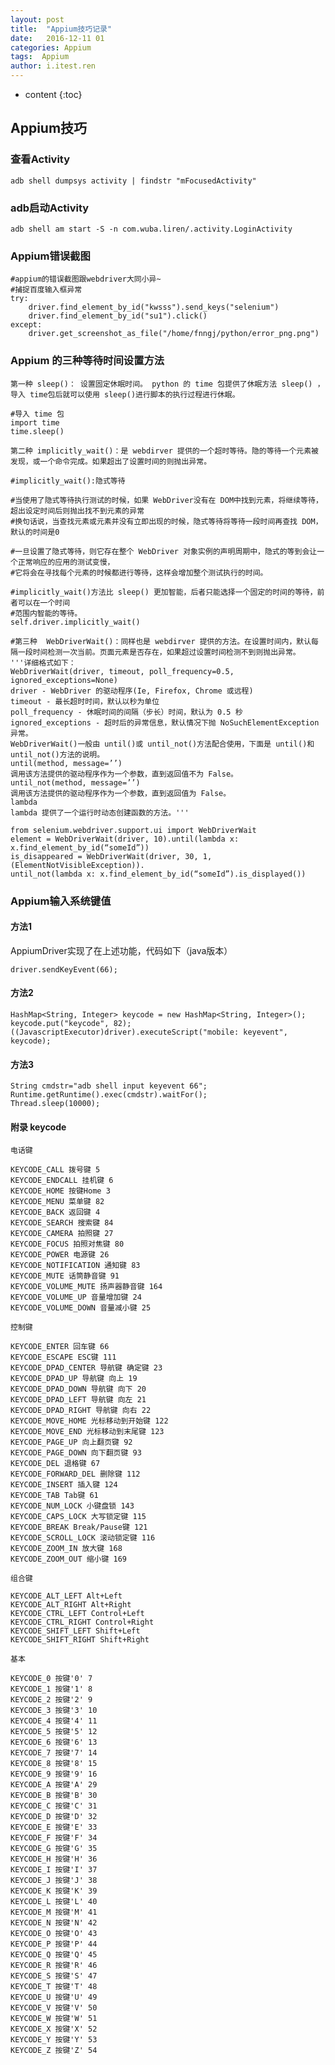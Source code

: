 ```yaml
---
layout: post
title:  "Appium技巧记录"
date:   2016-12-11 01
categories: Appium
tags:  Appium
author: i.itest.ren
---
```


* content
{:toc}





## Appium技巧 ##

### 查看Activity ###

	adb shell dumpsys activity | findstr "mFocusedActivity"

### adb启动Activity ###

	adb shell am start -S -n com.wuba.liren/.activity.LoginActivity

### Appium错误截图 ###

	#appium的错误截图跟webdriver大同小异~
	#捕捉百度输入框异常
	try:
	    driver.find_element_by_id("kwsss").send_keys("selenium")
	    driver.find_element_by_id("su1").click()
	except:
	    driver.get_screenshot_as_file("/home/fnngj/python/error_png.png")

### Appium 的三种等待时间设置方法 ###

	第一种 sleep()： 设置固定休眠时间。 python 的 time 包提供了休眠方法 sleep() ， 导入 time包后就可以使用 sleep()进行脚本的执行过程进行休眠。

	#导入 time 包
	import time
	time.sleep()

	第二种 implicitly_wait()：是 webdirver 提供的一个超时等待。隐的等待一个元素被发现，或一个命令完成。如果超出了设置时间的则抛出异常。

	#implicitly_wait():隐式等待
	
	#当使用了隐式等待执行测试的时候，如果 WebDriver没有在 DOM中找到元素，将继续等待，超出设定时间后则抛出找不到元素的异常
	#换句话说，当查找元素或元素并没有立即出现的时候，隐式等待将等待一段时间再查找 DOM，默认的时间是0
	
	#一旦设置了隐式等待，则它存在整个 WebDriver 对象实例的声明周期中，隐式的等到会让一个正常响应的应用的测试变慢，
	#它将会在寻找每个元素的时候都进行等待，这样会增加整个测试执行的时间。
	
	#implicitly_wait()方法比 sleep() 更加智能，后者只能选择一个固定的时间的等待，前者可以在一个时间
	#范围内智能的等待。
	self.driver.implicitly_wait()

	#第三种  WebDriverWait()：同样也是 webdirver 提供的方法。在设置时间内，默认每隔一段时间检测一次当前。页面元素是否存在，如果超过设置时间检测不到则抛出异常。
	'''详细格式如下：
	WebDriverWait(driver, timeout, poll_frequency=0.5, ignored_exceptions=None)
	driver - WebDriver 的驱动程序(Ie, Firefox, Chrome 或远程)
	timeout - 最长超时时间，默认以秒为单位
	poll_frequency - 休眠时间的间隔（步长）时间，默认为 0.5 秒
	ignored_exceptions - 超时后的异常信息，默认情况下抛 NoSuchElementException 异常。
	WebDriverWait()一般由 until()或 until_not()方法配合使用，下面是 until()和 until_not()方法的说明。
	until(method, message=’’)
	调用该方法提供的驱动程序作为一个参数，直到返回值不为 False。
	until_not(method, message=’’)
	调用该方法提供的驱动程序作为一个参数，直到返回值为 False。
	lambda
	lambda 提供了一个运行时动态创建函数的方法。'''
	
	from selenium.webdriver.support.ui import WebDriverWait
	element = WebDriverWait(driver, 10).until(lambda x: x.find_element_by_id(“someId”))
	is_disappeared = WebDriverWait(driver, 30, 1, (ElementNotVisibleException)).
	until_not(lambda x: x.find_element_by_id(“someId”).is_displayed())

### Appium输入系统键值 ###

#### 方法1 ####

AppiumDriver实现了在上述功能，代码如下（java版本）

	driver.sendKeyEvent(66);

#### 方法2 ####

	HashMap<String, Integer> keycode = new HashMap<String, Integer>();
	keycode.put("keycode", 82);
	((JavascriptExecutor)driver).executeScript("mobile: keyevent", keycode);

#### 方法3 ####

	String cmdstr="adb shell input keyevent 66";
	Runtime.getRuntime().exec(cmdstr).waitFor();
	Thread.sleep(10000);

#### 附录 keycode ####

	电话键
	
	KEYCODE_CALL 拨号键 5
	KEYCODE_ENDCALL 挂机键 6
	KEYCODE_HOME 按键Home 3
	KEYCODE_MENU 菜单键 82
	KEYCODE_BACK 返回键 4
	KEYCODE_SEARCH 搜索键 84
	KEYCODE_CAMERA 拍照键 27
	KEYCODE_FOCUS 拍照对焦键 80
	KEYCODE_POWER 电源键 26
	KEYCODE_NOTIFICATION 通知键 83
	KEYCODE_MUTE 话筒静音键 91
	KEYCODE_VOLUME_MUTE 扬声器静音键 164
	KEYCODE_VOLUME_UP 音量增加键 24
	KEYCODE_VOLUME_DOWN 音量减小键 25
	
	控制键
	
	KEYCODE_ENTER 回车键 66
	KEYCODE_ESCAPE ESC键 111
	KEYCODE_DPAD_CENTER 导航键 确定键 23
	KEYCODE_DPAD_UP 导航键 向上 19
	KEYCODE_DPAD_DOWN 导航键 向下 20
	KEYCODE_DPAD_LEFT 导航键 向左 21
	KEYCODE_DPAD_RIGHT 导航键 向右 22
	KEYCODE_MOVE_HOME 光标移动到开始键 122
	KEYCODE_MOVE_END 光标移动到末尾键 123
	KEYCODE_PAGE_UP 向上翻页键 92
	KEYCODE_PAGE_DOWN 向下翻页键 93
	KEYCODE_DEL 退格键 67
	KEYCODE_FORWARD_DEL 删除键 112
	KEYCODE_INSERT 插入键 124
	KEYCODE_TAB Tab键 61
	KEYCODE_NUM_LOCK 小键盘锁 143
	KEYCODE_CAPS_LOCK 大写锁定键 115
	KEYCODE_BREAK Break/Pause键 121
	KEYCODE_SCROLL_LOCK 滚动锁定键 116
	KEYCODE_ZOOM_IN 放大键 168
	KEYCODE_ZOOM_OUT 缩小键 169
	
	组合键
	
	KEYCODE_ALT_LEFT Alt+Left
	KEYCODE_ALT_RIGHT Alt+Right
	KEYCODE_CTRL_LEFT Control+Left
	KEYCODE_CTRL_RIGHT Control+Right
	KEYCODE_SHIFT_LEFT Shift+Left
	KEYCODE_SHIFT_RIGHT Shift+Right
	
	基本
	
	KEYCODE_0 按键'0' 7
	KEYCODE_1 按键'1' 8
	KEYCODE_2 按键'2' 9
	KEYCODE_3 按键'3' 10
	KEYCODE_4 按键'4' 11
	KEYCODE_5 按键'5' 12
	KEYCODE_6 按键'6' 13
	KEYCODE_7 按键'7' 14
	KEYCODE_8 按键'8' 15
	KEYCODE_9 按键'9' 16
	KEYCODE_A 按键'A' 29
	KEYCODE_B 按键'B' 30
	KEYCODE_C 按键'C' 31
	KEYCODE_D 按键'D' 32
	KEYCODE_E 按键'E' 33
	KEYCODE_F 按键'F' 34
	KEYCODE_G 按键'G' 35
	KEYCODE_H 按键'H' 36
	KEYCODE_I 按键'I' 37
	KEYCODE_J 按键'J' 38
	KEYCODE_K 按键'K' 39
	KEYCODE_L 按键'L' 40
	KEYCODE_M 按键'M' 41
	KEYCODE_N 按键'N' 42
	KEYCODE_O 按键'O' 43
	KEYCODE_P 按键'P' 44
	KEYCODE_Q 按键'Q' 45
	KEYCODE_R 按键'R' 46
	KEYCODE_S 按键'S' 47
	KEYCODE_T 按键'T' 48
	KEYCODE_U 按键'U' 49
	KEYCODE_V 按键'V' 50
	KEYCODE_W 按键'W' 51
	KEYCODE_X 按键'X' 52
	KEYCODE_Y 按键'Y' 53
	KEYCODE_Z 按键'Z' 54